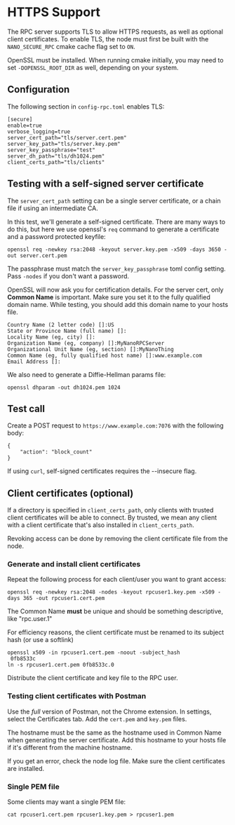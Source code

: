 # HTTPS Support
The RPC server supports TLS to allow HTTPS requests, as well as optional client certificates. To enable TLS, the node must first be built with the `NANO_SECURE_RPC` cmake cache flag set to `ON`.

OpenSSL must be installed. When running cmake initially, you may need to set `-DOPENSSL_ROOT_DIR` as well, depending on your system.

## Configuration
The following section in `config-rpc.toml` enables TLS:

```
[secure]
enable=true
verbose_logging=true
server_cert_path="tls/server.cert.pem"
server_key_path="tls/server.key.pem"
server_key_passphrase="test"
server_dh_path="tls/dh1024.pem"
client_certs_path="tls/clients"
```

## Testing with a self-signed server certificate
The `server_cert_path` setting can be a single server certificate, or a chain file if using an intermediate CA.

In this test, we'll generate a self-signed certificate. There are many ways to do this, but here we use openssl's `req` command to generate a certificate and a password protected keyfile:

`openssl req -newkey rsa:2048 -keyout server.key.pem -x509 -days 3650 -out server.cert.pem`

The passphrase must match the `server_key_passphrase` toml config setting. Pass `-nodes` if you don't want a password.

OpenSSL will now ask you for certification details. For the server cert, only **Common Name** is important. Make sure you set it to the fully qualified domain name. While testing, you should add this domain name to your hosts file.
```
Country Name (2 letter code) []:US
State or Province Name (full name) []:
Locality Name (eg, city) []:
Organization Name (eg, company) []:MyNanoRPCServer
Organizational Unit Name (eg, section) []:MyNanoThing
Common Name (eg, fully qualified host name) []:www.example.com
Email Address []:
```

We also need to generate a Diffie-Hellman params file:

`openssl dhparam -out dh1024.pem 1024`

## Test call

Create a POST request to `https://www.example.com:7076` with the following body:
```
{
    "action": "block_count"
}
```

If using `curl`, self-signed certificates requires the --insecure flag.

## Client certificates (optional)
If a directory is specified in `client_certs_path`, only clients with trusted client certificates will be able to connect. By trusted, we mean any client with a client certificate that's also installed in `client_certs_path`.

Revoking access can be done by removing the client certificate file from the node.

### Generate and install client certificates
Repeat the following process for each client/user you want to grant access:

`openssl req -newkey rsa:2048 -nodes -keyout rpcuser1.key.pem -x509 -days 365 -out rpcuser1.cert.pem`

The Common Name **must** be unique and should be something descriptive, like "rpc.user.1"

For efficiency reasons, the client certificate must be renamed to its subject hash (or use a softlink)

```
openssl x509 -in rpcuser1.cert.pem -noout -subject_hash
 0fb8533c
ln -s rpcuser1.cert.pem 0fb8533c.0
```

Distribute the client certificate and key file to the RPC user.

### Testing client certificates with Postman
Use the *full* version of Postman, not the Chrome extension. In settings, select the Certificates tab. Add the `cert.pem` and `key.pem` files.

The hostname must be the same as the hostname used in Common Name when generating the server certificate. Add this hostname to your hosts file if it's different from the machine hostname.

If you get an error, check the node log file. Make sure the client certificates are installed.

### Single PEM file
Some clients may want a single PEM file:

`cat rpcuser1.cert.pem rpcuser1.key.pem > rpcuser1.pem`
